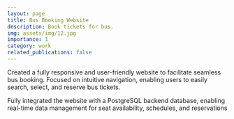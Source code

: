 ```yaml
---
layout: page
title: Bus Booking Website
description: Book tickets for bus.
img: assets/img/12.jpg
importance: 1
category: work
related_publications: false
---
```


 Created a fully responsive and user-friendly website to facilitate seamless bus booking. Focused on intuitive
 navigation, enabling users to easily search, select, and reserve bus tickets.
 
 Fully integrated the website with a PostgreSQL backend database, enabling real-time data management for
 seat availability, schedules, and reservations

<!-- <div class="col-sm mt-3 mt-md-0">
        {% include video.liquid path="https://www.youtube.com/embed/VvH9nfD_4GM" class="img-fluid rounded z-depth-1" %}
</div> -->
